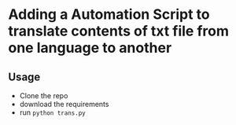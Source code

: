 # Adding a Automation Script to translate contents of txt file from one language to another

## Usage

- Clone the repo
- download the requirements
- run `python trans.py`
